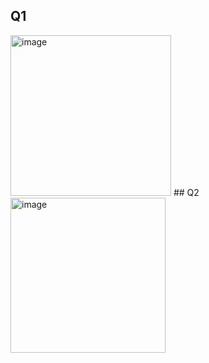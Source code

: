 ## Q1
<img width="257" alt="image" src="https://github.com/user-attachments/assets/52989390-2cf4-407b-866f-3655de037f32" />
## Q2
<img width="248" alt="image" src="https://github.com/user-attachments/assets/90648068-ba96-484e-b142-7e673e592564" />
